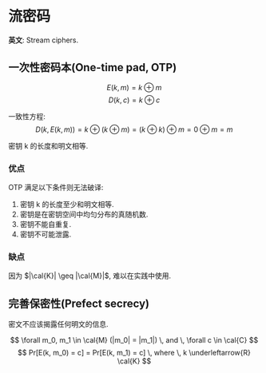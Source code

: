 # 流密码

**英文**: Stream ciphers.  

## 一次性密码本(One-time pad, OTP)

$$E(k, m) = k \oplus m $$
$$ D(k, c) = k \oplus c $$

一致性方程:
$$ D(k, E(k, m)) = k \oplus (k \oplus m) = (k \oplus k) \oplus m = 0 \oplus m = m $$

密钥 k 的长度和明文相等.  

### 优点

OTP 满足以下条件则无法破译:  

1. 密钥 k 的长度至少和明文相等.
2. 密钥是在密钥空间中均匀分布的真随机数.
3. 密钥不能自重复.
4. 密钥不可能泄露.

### 缺点

因为 $|\cal{K}| \geq |\cal{M}|$, 难以在实践中使用.  

## 完善保密性(Prefect secrecy)

密文不应该揭露任何明文的信息.  

$$ \forall m_0, m_1 \in \cal{M} (|m_0| = |m_1|) \, and \, \forall c \in \cal{C} $$
$$ Pr[E(k, m_0) = c] = Pr[E(k, m_1) = c] \, where \, k \underleftarrow{R} \cal{K} $$

